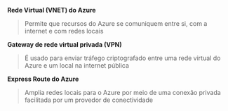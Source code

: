 **Rede Virtual (VNET) do Azure**
> Permite que recursos do Azure se comuniquem entre si, com a internet e com redes locais

**Gateway de rede virtual privada (VPN)**
> É usado para enviar tráfego criptografado entre uma rede virtual do Azure e um local na internet pública

**Express Route do Azure**
> Amplia redes locais para o Azure por meio de uma conexão privada facilitada por um provedor de conectividade

